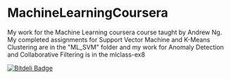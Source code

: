 # MachineLearningCoursera
My work for the Machine Learning coursera course taught by Andrew Ng. My completed assignments for Support Vector Machine and K-Means Clustering are in the "ML_SVM" folder and my work for Anomaly Detection and Collaborative Filtering is in the mlclass-ex8


[![Bitdeli Badge](https://d2weczhvl823v0.cloudfront.net/jk34/machinelearningcoursera/trend.png)](https://bitdeli.com/free "Bitdeli Badge")

